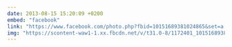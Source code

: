 ```yaml
---
date: 2013-08-15 15:20:09 +0200
embed: "facebook"
link: "https://www.facebook.com/photo.php?fbid=10151689381024865&set=a.10150382045299865.355740.580174864&type=3&theater"
img: "https://scontent-waw1-1.xx.fbcdn.net/v/t31.0-8/1172401_10151689381024865_855165591_o.jpg?oh=5e39a5a8f5826b7871d7ee00e0845178&oe=596C30E9"
---
```



